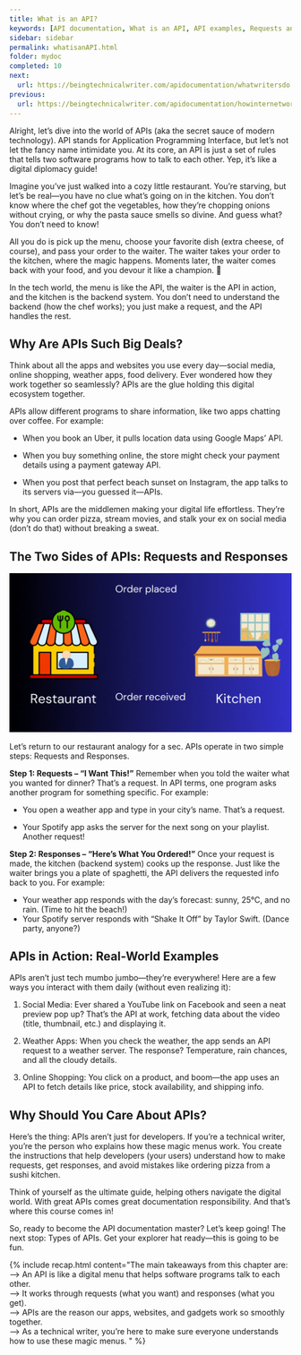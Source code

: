 ```yaml
---
title: What is an API?
keywords: [API documentation, What is an API, API examples, Requests and Responses, Types of APIs, Importance of APIs, Digital connectivity, Tech world, Online interactions, Digital communication, Tech lingo, Software connectors, Program interactions, Digital convenience, API, application programming interface, documentation, requests, responses, REST API, social media, weather apps, online shopping, introduction to APIs, learn about APIs, how APIs work, examples of APIs, API tutorial, API best practices, API design]
sidebar: sidebar
permalink: whatisanAPI.html
folder: mydoc
completed: 10
next:
  url: https://beingtechnicalwriter.com/apidocumentation/whatwritersdo.html
previous:
  url: https://beingtechnicalwriter.com/apidocumentation/howinternetworks.html
---
```


Alright, let’s dive into the world of APIs (aka the secret sauce of modern technology). API stands for Application Programming Interface, but let’s not let the fancy name intimidate you. At its core, an API is just a set of rules that tells two software programs how to talk to each other. Yep, it’s like a digital diplomacy guide!

Imagine you’ve just walked into a cozy little restaurant. You’re starving, but let’s be real—you have no clue what’s going on in the kitchen. You don’t know where the chef got the vegetables, how they’re chopping onions without crying, or why the pasta sauce smells so divine. And guess what? You don’t need to know!

All you do is pick up the menu, choose your favorite dish (extra cheese, of course), and pass your order to the waiter. The waiter takes your order to the kitchen, where the magic happens. Moments later, the waiter comes back with your food, and you devour it like a champion. 🍝

  <script async src="https://pagead2.googlesyndication.com/pagead/js/adsbygoogle.js?client=ca-pub-7149683584202371"
      crossorigin="anonymous"></script>
  <!-- AddTitleOne -->
  <ins class="adsbygoogle"
      style="display:block"
      data-ad-client="ca-pub-7149683584202371"
      data-ad-slot="7422872052"
      data-ad-format="auto"
      data-full-width-responsive="true"></ins>
  <script>
      (adsbygoogle = window.adsbygoogle || []).push({});
  </script>

In the tech world, the menu is like the API, the waiter is the API in action, and the kitchen is the backend system. You don’t need to understand the backend (how the chef works); you just make a request, and the API handles the rest.

## Why Are APIs Such Big Deals?
Think about all the apps and websites you use every day—social media, online shopping, weather apps, food delivery. Ever wondered how they work together so seamlessly? APIs are the glue holding this digital ecosystem together.

APIs allow different programs to share information, like two apps chatting over coffee. For example:

- When you book an Uber, it pulls location data using Google Maps’ API.

- When you buy something online, the store might check your payment details using a payment gateway API.

- When you post that perfect beach sunset on Instagram, the app talks to its servers via—you guessed it—APIs.

In short, APIs are the middlemen making your digital life effortless. They’re why you can order pizza, stream movies, and stalk your ex on social media (don’t do that) without breaking a sweat.

## The Two Sides of APIs: Requests and Responses

<img src="./gif/Request&Response.gif" alt="Requests and Responses in APIs">

Let’s return to our restaurant analogy for a sec. APIs operate in two simple steps: Requests and Responses.

**Step 1: Requests – “I Want This!”**
Remember when you told the waiter what you wanted for dinner? That’s a request. In API terms, one program asks another program for something specific. For example:

- You open a weather app and type in your city’s name. That’s a request.

- Your Spotify app asks the server for the next song on your playlist. Another request!

**Step 2: Responses – “Here’s What You Ordered!”**
Once your request is made, the kitchen (backend system) cooks up the response. Just like the waiter brings you a plate of spaghetti, the API delivers the requested info back to you. For example:

- Your weather app responds with the day’s forecast: sunny, 25°C, and no rain. (Time to hit the beach!)
- Your Spotify server responds with “Shake It Off” by Taylor Swift. (Dance party, anyone?)

## APIs in Action: Real-World Examples

APIs aren’t just tech mumbo jumbo—they’re everywhere! Here are a few ways you interact with them daily (without even realizing it):

1. Social Media: Ever shared a YouTube link on Facebook and seen a neat preview pop up? That’s the API at work, fetching data about the video (title, thumbnail, etc.) and displaying it.

2. Weather Apps: When you check the weather, the app sends an API request to a weather server. The response? Temperature, rain chances, and all the cloudy details.

3. Online Shopping: You click on a product, and boom—the app uses an API to fetch details like price, stock availability, and shipping info.

## Why Should You Care About APIs?
Here’s the thing: APIs aren’t just for developers. If you’re a technical writer, you’re the person who explains how these magic menus work. You create the instructions that help developers (your users) understand how to make requests, get responses, and avoid mistakes like ordering pizza from a sushi kitchen.

Think of yourself as the ultimate guide, helping others navigate the digital world. With great APIs comes great documentation responsibility. And that’s where this course comes in!

So, ready to become the API documentation master? Let’s keep going! The next stop: Types of APIs. Get your explorer hat ready—this is going to be fun.

{% include recap.html content="The main takeaways from this chapter are:
<br>
--> An API is like a digital menu that helps software programs talk to each other.
<br>
--> It works through requests (what you want) and responses (what you get).
<br>
--> APIs are the reason our apps, websites, and gadgets work so smoothly together.
<br>
--> As a technical writer, you’re here to make sure everyone understands how to use these magic menus.
" %}